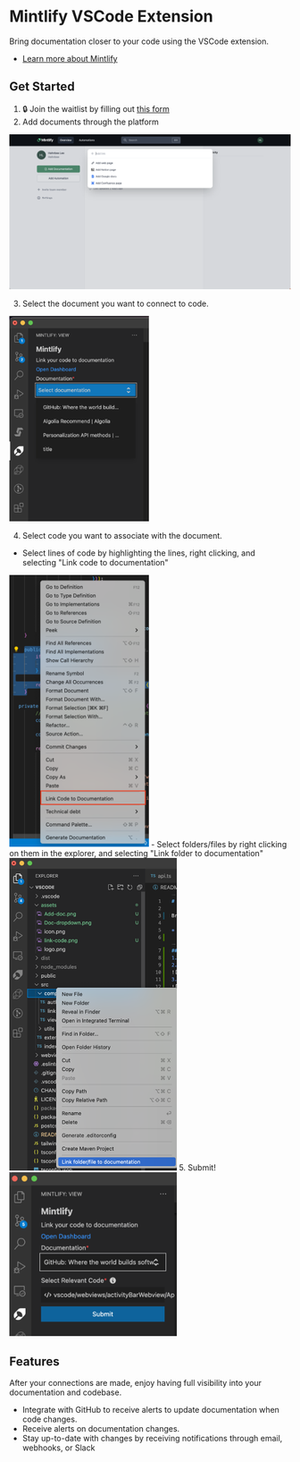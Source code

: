 # Mintlify VSCode Extension

Bring documentation closer to your code using the VSCode extension.

* [Learn more about Mintlify](https://mintlify.com)

## Get Started
1. 🔒 Join the waitlist by filling out [this form](https://1tc7vihvbit.typeform.com/to/ZUY3igg4?typeform)
2. Add documents through the platform

<img src="/vscode/assets/Add-doc.png" width="520px" />

3. Select the document you want to connect to code.

<img src="/vscode/assets/Doc-dropdown.png" width="250px" />

4. Select code you want to associate with the document.
  - Select lines of code by highlighting the lines, right clicking, and selecting "Link code to documentation"
  <img src="/vscode/assets/link-code.png" width="250px" />
  - Select folders/files by right clicking on them in the explorer, and selecting "Link folder to documentation"
  <img src="/vscode/assets/link-file.png" width="300px" />
5. Submit!

<img src="/vscode/assets/submit.png" width="300px">

## Features
After your connections are made, enjoy having full visibility into your documentation and codebase.
* Integrate with GitHub to receive alerts to update documentation when code changes.
* Receive alerts on documentation changes.
* Stay up-to-date with changes by receiving notifications through email, webhooks, or Slack
